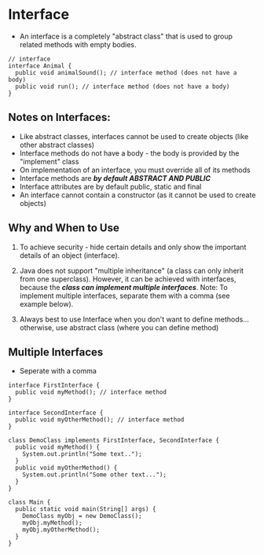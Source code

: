 # Interface

- An interface is a completely "abstract class" that is used to group related methods with empty bodies.

```
// interface
interface Animal {
  public void animalSound(); // interface method (does not have a body)
  public void run(); // interface method (does not have a body)
}
```

## Notes on Interfaces:

- Like abstract classes, interfaces cannot be used to create objects (like other abstract classes)
- Interface methods do not have a body - the body is provided by the "implement" class
- On implementation of an interface, you must override all of its methods
- Interface methods are **_by default ABSTRACT AND PUBLIC_**
- Interface attributes are by default public, static and final
- An interface cannot contain a constructor (as it cannot be used to create objects)

## Why and When to Use

1. To achieve security - hide certain details and only show the important details of an object (interface).

2. Java does not support "multiple inheritance" (a class can only inherit from one superclass). However, it can be achieved with interfaces, because the **_class can implement multiple interfaces_**. Note: To implement multiple interfaces, separate them with a comma (see example below).

3. Always best to use Interface when you don't want to define methods... otherwise, use abstract class (where you can define method)

## Multiple Interfaces

- Seperate with a comma

```
interface FirstInterface {
  public void myMethod(); // interface method
}

interface SecondInterface {
  public void myOtherMethod(); // interface method
}

class DemoClass implements FirstInterface, SecondInterface {
  public void myMethod() {
    System.out.println("Some text..");
  }
  public void myOtherMethod() {
    System.out.println("Some other text...");
  }
}

class Main {
  public static void main(String[] args) {
    DemoClass myObj = new DemoClass();
    myObj.myMethod();
    myObj.myOtherMethod();
  }
}
```
